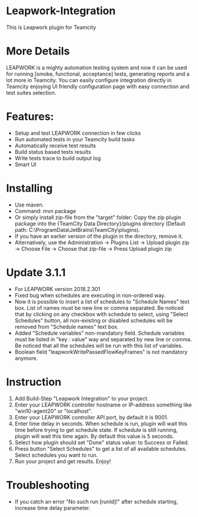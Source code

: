 # Leapwork-Integration
This is Leapwork plugin for Teamcity

# More Details
LEAPWORK is a mighty automation testing system and now it can be used for running [smoke, functional, acceptance] tests, generating reports and a lot more in Teamcity. You can easily configure integration directly in Teamcity enjoying UI friendly configuration page with easy connection and test suites selection.

# Features:
 - Setup and test LEAPWORK connection in few clicks
 - Run automated tests in your Teamcity build tasks
 - Automatically receive test results
 - Build status based tests results
 - Write tests trace to build output log
 - Smart UI
 
# Installing
- Use maven.
- Command: mvn package 
- Or simply install zip-file from the "target" folder: Copy the zip plugin package into the {TeamCity Data Directory}/plugins directory (Default path: C:\ProgramData\JetBrains\TeamCity\plugins). 
- If you have an earlier version of the plugin in the directory, remove it.
- Alternatively, use the Administration -> Plugins List -> Upload plugin zip -> Choose File -> Choose that zip-file -> Press Upload plugin zip

# Update 3.1.1
- For LEAPWORK version 2018.2.301
- Fixed bug when schedules are executing in non-ordered way.
- Now it is possible to insert a list of schedules to "Schedule Names" text box. List of names must be new line or comma separated.
  Be noticed that by clicking on any checkbox with schedule to select, using "Select Schedules" button, all non-existing or disabled schedules will be removed from "Schedule names" text box.
- Added "Schedule variables" non-mandatory field. Schedule variables must be listed in "key : value" way and separated by new line or comma.
  Be noticed that all the schedules will be run with this list of variables.
- Boolean field "leapworkWritePassedFlowKeyFrames" is not mandatory anymore.

# Instruction
1. Add Build-Step "Leapwork Integration" to your project.
2. Enter your LEAPWORK controller hostname or IP-address something like "win10-agent20" or "localhost".
3. Enter your LEAPWORK controller API port, by default it is 9001.
4. Enter time delay in seconds. When schedule is run, plugin will wait this time before trying to get schedule state. If schedule is still running, plugin will wait this time again. By default this value is 5 seconds.
5. Select how plugin should set "Done" status value: to Success or Failed.
6. Press button "Select Schedules" to get a list of all available schedules. Select schedules you want to run.
7. Run your project and get results. Enjoy!

# Troubleshooting
- If you catch an error "No such run [runId]!" after schedule starting, increase time delay parameter.
